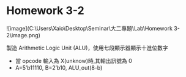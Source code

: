 # Homework 3-2

![image](C:\Users\Xaio\Desktop\Seminar\大二專題\Lab\Homework 3-2\image.png)

製造 Arithmetic Logic Unit (ALU)，使用七段顯示器顯示十進位數字

- 當 opcode 輸入為 X(unknow)時,其輸出訊號為 0
- A=5’b11110, B=2’b10, ALU_out(8-b)
